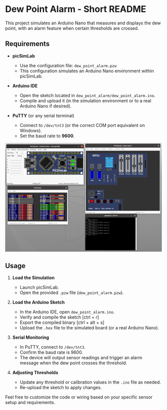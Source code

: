 # Dew Point Alarm - Short README

This project simulates an Arduino Nano that measures and displays the dew point, with an alarm feature when certain thresholds are crossed.

## Requirements

- **picSimLab**  
  - Use the configuration file: `dew_point_alarm.pzw`  
  - This configuration simulates an Arduino Nano environment within picSimLab.

- **Arduino IDE**  
  - Open the sketch located in `dew_point_alarm/dew_point_alarm.ino`.  
  - Compile and upload it (in the simulation environment or to a real Arduino Nano if desired).

- **PuTTY** (or any serial terminal)  
  - Connect to `/dev/tnt3` (or the correct COM port equivalent on Windows).  
  - Set the baud rate to **9600**.

![Screenshot PICSimLab](doc/image/Screenshot_PICSimLab.png)

## Usage

1. **Load the Simulation**  
   - Launch picSimLab.  
   - Open the provided `.pzw` file (`dew_point_alarm.pzw`).  

2. **Load the Arduino Sketch**  
   - In the Arduino IDE, open `dew_point_alarm.ino`.  
   - Verify and compile the sketch [ctrl + r]
   - Export the compiled binary [ctrl + alt + s]
   - Upload the `.hex` file to the simulated board (or a real Arduino Nano).  

3. **Serial Monitoring**  
   - In PuTTY, connect to `/dev/tnt3`.  
   - Confirm the baud rate is 9600.  
   - The device will output sensor readings and trigger an alarm message when the dew point crosses the threshold.

4. **Adjusting Thresholds**  
   - Update any threshold or calibration values in the `.ino` file as needed.  
   - Re-upload the sketch to apply changes.

Feel free to customize the code or wiring based on your specific sensor setup and requirements.  